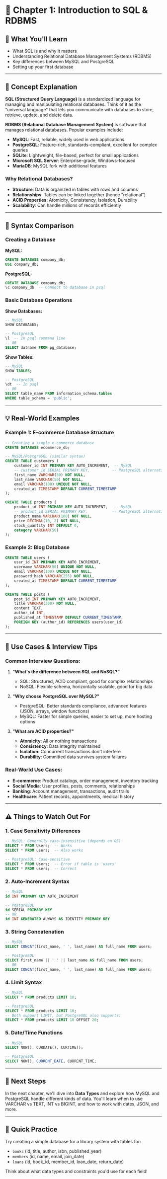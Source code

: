 # 📘 Chapter 1: Introduction to SQL & RDBMS

## 🎯 What You'll Learn
- What SQL is and why it matters
- Understanding Relational Database Management Systems (RDBMS)
- Key differences between MySQL and PostgreSQL
- Setting up your first database

---

## 📖 Concept Explanation

**SQL (Structured Query Language)** is a standardized language for managing and manipulating relational databases. Think of it as the "universal language" that lets you communicate with databases to store, retrieve, update, and delete data.

**RDBMS (Relational Database Management System)** is software that manages relational databases. Popular examples include:
- **MySQL**: Fast, reliable, widely used in web applications
- **PostgreSQL**: Feature-rich, standards-compliant, excellent for complex queries
- **SQLite**: Lightweight, file-based, perfect for small applications
- **Microsoft SQL Server**: Enterprise-grade, Windows-focused
- **MariaDB**: MySQL fork with additional features

### Why Relational Databases?
- **Structure**: Data is organized in tables with rows and columns
- **Relationships**: Tables can be linked together (hence "relational")
- **ACID Properties**: Atomicity, Consistency, Isolation, Durability
- **Scalability**: Can handle millions of records efficiently

---

## 🔧 Syntax Comparison

### Creating a Database

**MySQL:**
```sql
CREATE DATABASE company_db;
USE company_db;
```

**PostgreSQL:**
```sql
CREATE DATABASE company_db;
\c company_db  -- Connect to database in psql
```

### Basic Database Operations

**Show Databases:**
```sql
-- MySQL
SHOW DATABASES;

-- PostgreSQL
\l  -- In psql command line
-- OR
SELECT datname FROM pg_database;
```

**Show Tables:**
```sql
-- MySQL
SHOW TABLES;

-- PostgreSQL
\dt  -- In psql
-- OR
SELECT table_name FROM information_schema.tables 
WHERE table_schema = 'public';
```

---

## 💡 Real-World Examples

### Example 1: E-commerce Database Structure
```sql
-- Creating a simple e-commerce database
CREATE DATABASE ecommerce_db;

-- MySQL/PostgreSQL (similar syntax)
CREATE TABLE customers (
    customer_id INT PRIMARY KEY AUTO_INCREMENT,  -- MySQL
    -- customer_id SERIAL PRIMARY KEY,          -- PostgreSQL alternative
    first_name VARCHAR(50) NOT NULL,
    last_name VARCHAR(50) NOT NULL,
    email VARCHAR(100) UNIQUE NOT NULL,
    created_at TIMESTAMP DEFAULT CURRENT_TIMESTAMP
);

CREATE TABLE products (
    product_id INT PRIMARY KEY AUTO_INCREMENT,   -- MySQL
    -- product_id SERIAL PRIMARY KEY,           -- PostgreSQL alternative
    product_name VARCHAR(100) NOT NULL,
    price DECIMAL(10, 2) NOT NULL,
    stock_quantity INT DEFAULT 0,
    category VARCHAR(50)
);
```

### Example 2: Blog Database
```sql
CREATE TABLE users (
    user_id INT PRIMARY KEY AUTO_INCREMENT,
    username VARCHAR(50) UNIQUE NOT NULL,
    email VARCHAR(100) UNIQUE NOT NULL,
    password_hash VARCHAR(255) NOT NULL,
    created_at TIMESTAMP DEFAULT CURRENT_TIMESTAMP
);

CREATE TABLE posts (
    post_id INT PRIMARY KEY AUTO_INCREMENT,
    title VARCHAR(200) NOT NULL,
    content TEXT,
    author_id INT,
    published_at TIMESTAMP DEFAULT CURRENT_TIMESTAMP,
    FOREIGN KEY (author_id) REFERENCES users(user_id)
);
```

---

## 🎯 Use Cases & Interview Tips

### Common Interview Questions:

1. **"What's the difference between SQL and NoSQL?"**
   - SQL: Structured, ACID compliant, good for complex relationships
   - NoSQL: Flexible schema, horizontally scalable, good for big data

2. **"Why choose PostgreSQL over MySQL?"**
   - PostgreSQL: Better standards compliance, advanced features (JSON, arrays, window functions)
   - MySQL: Faster for simple queries, easier to set up, more hosting options

3. **"What are ACID properties?"**
   - **Atomicity**: All or nothing transactions
   - **Consistency**: Data integrity maintained
   - **Isolation**: Concurrent transactions don't interfere
   - **Durability**: Committed data survives system failures

### Real-World Use Cases:
- **E-commerce**: Product catalogs, order management, inventory tracking
- **Social Media**: User profiles, posts, comments, relationships
- **Banking**: Account management, transactions, audit trails
- **Healthcare**: Patient records, appointments, medical history

---

## ⚠️ Things to Watch Out For

### 1. **Case Sensitivity Differences**
```sql
-- MySQL: Generally case-insensitive (depends on OS)
SELECT * FROM Users;  -- Works
SELECT * FROM users;  -- Also works

-- PostgreSQL: Case-sensitive
SELECT * FROM Users;  -- Error if table is 'users'
SELECT * FROM users;  -- Correct
```

### 2. **Auto-Increment Syntax**
```sql
-- MySQL
id INT PRIMARY KEY AUTO_INCREMENT

-- PostgreSQL
id SERIAL PRIMARY KEY
-- OR
id INT GENERATED ALWAYS AS IDENTITY PRIMARY KEY
```

### 3. **String Concatenation**
```sql
-- MySQL
SELECT CONCAT(first_name, ' ', last_name) AS full_name FROM users;

-- PostgreSQL
SELECT first_name || ' ' || last_name AS full_name FROM users;
-- OR
SELECT CONCAT(first_name, ' ', last_name) AS full_name FROM users;
```

### 4. **Limit Syntax**
```sql
-- MySQL
SELECT * FROM products LIMIT 10;

-- PostgreSQL
SELECT * FROM products LIMIT 10;
-- Both support LIMIT, but PostgreSQL also supports:
SELECT * FROM products LIMIT 10 OFFSET 20;
```

### 5. **Date/Time Functions**
```sql
-- MySQL
SELECT NOW(), CURDATE(), CURTIME();

-- PostgreSQL
SELECT NOW(), CURRENT_DATE, CURRENT_TIME;
```

---

## 🚀 Next Steps

In the next chapter, we'll dive into **Data Types** and explore how MySQL and PostgreSQL handle different kinds of data. You'll learn when to use VARCHAR vs TEXT, INT vs BIGINT, and how to work with dates, JSON, and more.

---

## 📝 Quick Practice

Try creating a simple database for a library system with tables for:
- `books` (id, title, author, isbn, published_year)
- `members` (id, name, email, join_date)
- `loans` (id, book_id, member_id, loan_date, return_date)

Think about what data types and constraints you'd use for each field!